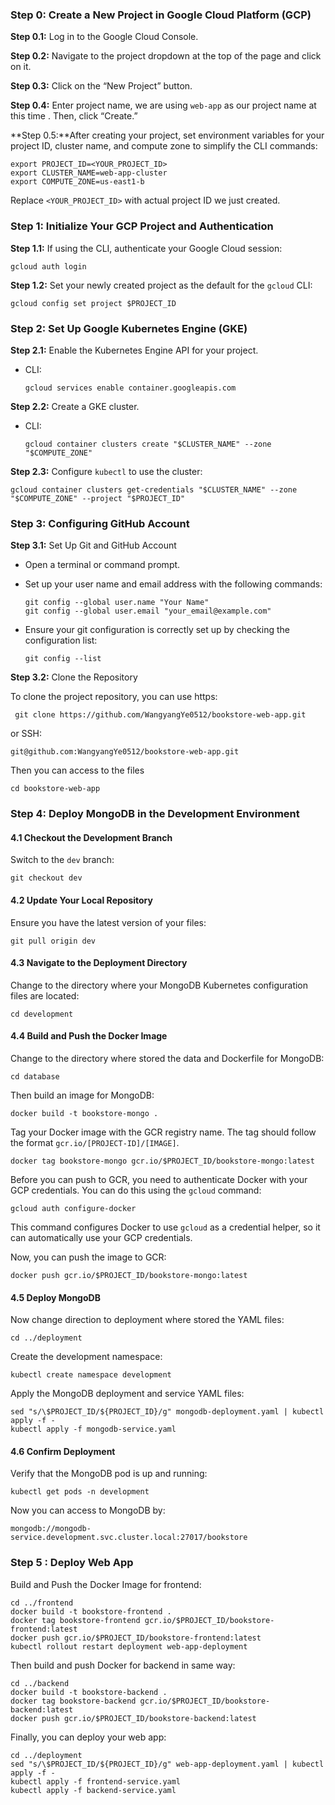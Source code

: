 ### Step 0: Create a New Project in Google Cloud Platform (GCP)

**Step 0.1:** Log in to the Google Cloud Console.

**Step 0.2:** Navigate to the project dropdown at the top of the page and click on it.

**Step 0.3:** Click on the “New Project” button.

**Step 0.4:** Enter project name, we are using `web-app` as our project name at this time . Then, click “Create.”

**Step 0.5:**After creating your project, set environment variables for your project ID, cluster name, and compute zone to simplify the CLI commands:

```
export PROJECT_ID=<YOUR_PROJECT_ID>
export CLUSTER_NAME=web-app-cluster
export COMPUTE_ZONE=us-east1-b
```

Replace `<YOUR_PROJECT_ID>` with actual project ID we just created.

### Step 1: Initialize Your GCP Project and Authentication

**Step 1.1:** If using the CLI, authenticate your Google Cloud session:

```
gcloud auth login
```

**Step 1.2:** Set your newly created project as the default for the `gcloud` CLI:

```
gcloud config set project $PROJECT_ID
```

### Step 2: Set Up Google Kubernetes Engine (GKE)

**Step 2.1:** Enable the Kubernetes Engine API for your project.

- CLI:

  ```
  gcloud services enable container.googleapis.com
  ```

**Step 2.2:** Create a GKE cluster.

- CLI:

  ```
  gcloud container clusters create "$CLUSTER_NAME" --zone "$COMPUTE_ZONE"
  ```

**Step 2.3:** Configure `kubectl` to use the cluster:

```
gcloud container clusters get-credentials "$CLUSTER_NAME" --zone "$COMPUTE_ZONE" --project "$PROJECT_ID"
```

### Step 3: Configuring GitHub Account

**Step 3.1:** Set Up Git and GitHub Account

- Open a terminal or command prompt.

- Set up your user name and email address with the following commands:

  ```
  git config --global user.name "Your Name"
  git config --global user.email "your_email@example.com"
  ```

- Ensure your git configuration is correctly set up by checking the configuration list:

  ```
  git config --list
  ```

**Step 3.2:** Clone the Repository

To clone the project repository, you can use https:

 ```
  git clone https://github.com/WangyangYe0512/bookstore-web-app.git
 ```

or SSH:

```
git@github.com:WangyangYe0512/bookstore-web-app.git
```

Then you can access to the files

```
cd bookstore-web-app
```

### Step 4: Deploy MongoDB in the Development Environment

#### 4.1 Checkout the Development Branch

Switch to the `dev` branch:

```
git checkout dev
```

#### 4.2 Update Your Local Repository

Ensure you have the latest version of your files:

```
git pull origin dev
```

#### 4.3 Navigate to the Deployment Directory

Change to the directory where your MongoDB Kubernetes configuration files are located:

```
cd development
```

#### 4.4 Build and Push the Docker Image

Change to the directory where stored the data and Dockerfile for MongoDB:

```
cd database
```

Then build an image for MongoDB:

```
docker build -t bookstore-mongo .
```

Tag your Docker image with the GCR registry name. The tag should follow the format `gcr.io/[PROJECT-ID]/[IMAGE]`.

```
docker tag bookstore-mongo gcr.io/$PROJECT_ID/bookstore-mongo:latest
```

Before you can push to GCR, you need to authenticate Docker with your GCP credentials. You can do this using the `gcloud` command:

```
gcloud auth configure-docker
```

This command configures Docker to use `gcloud` as a credential helper, so it can automatically use your GCP credentials.

Now, you can push the image to GCR:

```
docker push gcr.io/$PROJECT_ID/bookstore-mongo:latest
```

#### 4.5 Deploy MongoDB

Now change direction to deployment where stored the YAML files:

```
cd ../deployment
```

Create the development namespace:

```
kubectl create namespace development
```

Apply the MongoDB deployment and service YAML files:

```
sed "s/\$PROJECT_ID/${PROJECT_ID}/g" mongodb-deployment.yaml | kubectl apply -f -
kubectl apply -f mongodb-service.yaml
```

#### 4.6 Confirm Deployment

Verify that the MongoDB pod is up and running:

```
kubectl get pods -n development
```

Now you can access to MongoDB by:

```
mongodb://mongodb-service.development.svc.cluster.local:27017/bookstore
```

### Step 5 : Deploy Web App

Build and Push the Docker Image for frontend:

```
cd ../frontend
docker build -t bookstore-frontend .
docker tag bookstore-frontend gcr.io/$PROJECT_ID/bookstore-frontend:latest
docker push gcr.io/$PROJECT_ID/bookstore-frontend:latest
kubectl rollout restart deployment web-app-deployment
```

Then build and push Docker for backend in same way:
```
cd ../backend
docker build -t bookstore-backend .
docker tag bookstore-backend gcr.io/$PROJECT_ID/bookstore-backend:latest
docker push gcr.io/$PROJECT_ID/bookstore-backend:latest
```

Finally, you can deploy your web app:

```
cd ../deployment
sed "s/\$PROJECT_ID/${PROJECT_ID}/g" web-app-deployment.yaml | kubectl apply -f -
kubectl apply -f frontend-service.yaml
kubectl apply -f backend-service.yaml
```

